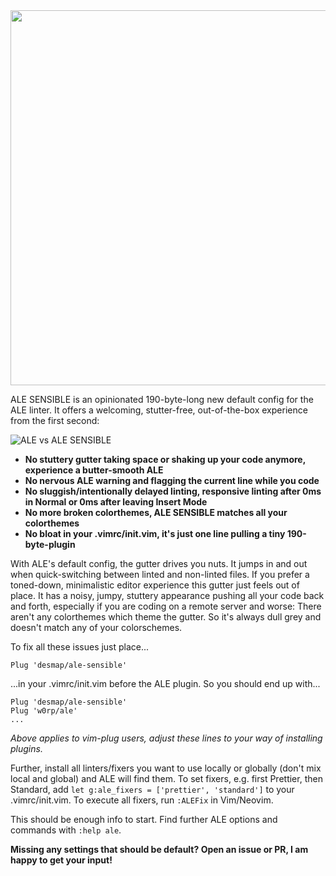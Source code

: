 <img src='https://user-images.githubusercontent.com/43666255/50660194-3c749200-0f9f-11e9-8668-520662ae79d0.png' width=600/>

ALE SENSIBLE is an opinionated 190-byte-long new default config for the ALE linter. It offers a welcoming, stutter-free, out-of-the-box experience from the first second:

![ALE vs ALE SENSIBLE](https://user-images.githubusercontent.com/43666255/50660934-bd348d80-0fa1-11e9-8b6b-b59091d395ff.png)

- **No stuttery gutter taking space or shaking up your code anymore, experience a butter-smooth ALE**
- **No nervous ALE warning and flagging the current line while you code**
- **No sluggish/intentionally delayed linting, responsive linting after 0ms in Normal or 0ms after leaving Insert Mode** 
- **No more broken colorthemes, ALE SENSIBLE matches all your colorthemes**
- **No bloat in your .vimrc/init.vim, it's just one line pulling a tiny 190-byte-plugin**

With ALE's default config, the gutter drives you nuts. It jumps in and out when quick-switching between linted and non-linted files. If you prefer a toned-down, minimalistic editor experience this gutter just feels out of place. It has a noisy, jumpy, stuttery appearance pushing all your code back and forth, especially if you are coding on a remote server and worse: There aren't any colorthemes which theme the gutter. So it's always dull grey and doesn't match any of your colorschemes. 

To fix all these issues just place...

```
Plug 'desmap/ale-sensible'
```
...in your .vimrc/init.vim before the ALE plugin. So you should end up with...
```
Plug 'desmap/ale-sensible'
Plug 'w0rp/ale'
...
```
_Above applies to vim-plug users, adjust these lines to your way of installing plugins._

Further, install all linters/fixers you want to use locally or globally (don't mix local and global) and ALE will find them. To set fixers, e.g. first Prettier, then Standard, add `let g:ale_fixers = ['prettier', 'standard']` to your .vimrc/init.vim. To execute all fixers, run `:ALEFix` in Vim/Neovim.

This should be enough info to start. Find further ALE options and commands with `:help ale`.

**Missing any settings that should be default? Open an issue or PR, I am happy to get your input!**
